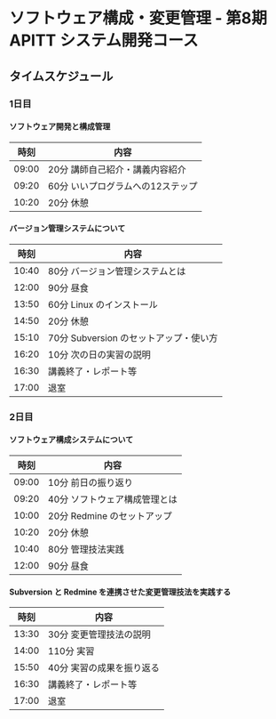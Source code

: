 ソフトウェア構成・変更管理 - 第8期 APITT システム開発コース
================================================================================


タイムスケジュール
--------------------------------------------------------------------------------


### 1日目

#### ソフトウェア開発と構成管理

時刻  | 内容
------|------------------------------------------------------------------------
09:00 | 20分 講師自己紹介・講義内容紹介
09:20 | 60分 いいプログラムへの12ステップ
10:20 | 20分 休憩

#### バージョン管理システムについて

時刻  | 内容
------|------------------------------------------------------------------------
10:40 | 80分 バージョン管理システムとは
12:00 | 90分 昼食
13:50 | 60分 Linux のインストール
14:50 | 20分 休憩
15:10 | 70分 Subversion のセットアップ・使い方
16:20 | 10分 次の日の実習の説明
16:30 | 講義終了・レポート等
17:00 | 退室


### 2日目

#### ソフトウェア構成システムについて

時刻  | 内容
------|------------------------------------------------------------------------
09:00 | 10分 前日の振り返り
09:20 | 40分 ソフトウェア構成管理とは
10:00 | 20分 Redmine のセットアップ
10:20 | 20分 休憩
10:40 | 80分 管理技法実践
12:00 | 90分 昼食


#### Subversion と Redmine を連携させた変更管理技法を実践する

時刻  | 内容
------|------------------------------------------------------------------------
13:30 | 30分 変更管理技法の説明
14:00 | 110分 実習
15:50 | 40分 実習の成果を振り返る
16:30 | 講義終了・レポート等
17:00 | 退室
